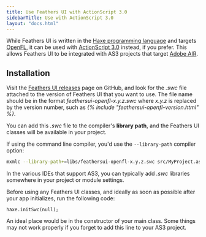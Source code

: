 ```yaml
---
title: Use Feathers UI with ActionScript 3.0
sidebarTitle: Use with ActionScript 3.0
layout: "docs.html"
---
```


While Feathers UI is written in the [Haxe programming language](https://haxe.org) and targets [OpenFL](https://openfl.org/), it can be used with [ActionScript 3.0](https://airsdk.dev/docs/development) instead, if you prefer. This allows Feathers UI to be integrated with AS3 projects that target [Adobe AIR](https://airsdk.dev).

## Installation

Visit the [Feathers UI releases](https://github.com/feathersui/feathersui-openfl/releases) page on GitHub, and look for the _.swc_ file attached to the version of Feathers UI that you want to use. The file name should be in the format _feathersui-openfl-x.y.z.swc_ where _x.y.z_ is replaced by the version number, such as _{% include "feathersui-openfl-version.html" %}_.

You can add this _.swc_ file to the compiler's **library path**, and the Feathers UI classes will be available in your project.

If using the command line compiler, you'd use the `--library-path` compiler option:

```sh
mxmlc --library-path+=libs/feathersui-openfl-x.y.z.swc src/MyProject.as
```

In the various IDEs that support AS3, you can typically add _.swc_ libraries somewhere in your project or module settings.

Before using any Feathers UI classes, and ideally as soon as possible after your app initializes, run the following code:

```as3
haxe.initSwc(null);
```

An ideal place would be in the constructor of your main class. Some things may not work properly if you forget to add this line to your AS3 project.